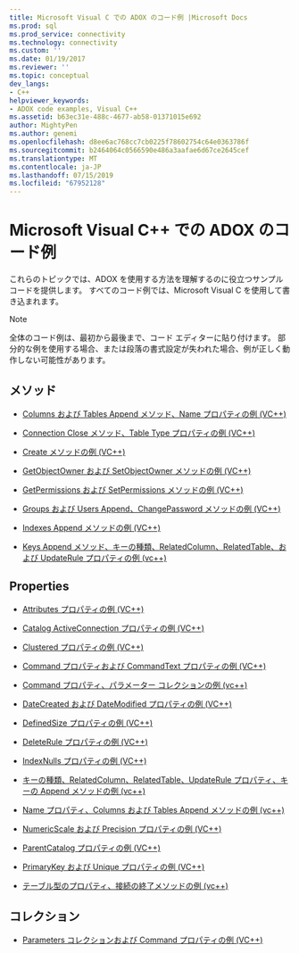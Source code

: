 ```yaml
---
title: Microsoft Visual C での ADOX のコード例 |Microsoft Docs
ms.prod: sql
ms.prod_service: connectivity
ms.technology: connectivity
ms.custom: ''
ms.date: 01/19/2017
ms.reviewer: ''
ms.topic: conceptual
dev_langs:
- C++
helpviewer_keywords:
- ADOX code examples, Visual C++
ms.assetid: b63ec31e-488c-4677-ab58-01371015e692
author: MightyPen
ms.author: genemi
ms.openlocfilehash: d8ee6ac768cc7cb0225f78602754c64e0363786f
ms.sourcegitcommit: b2464064c0566590e486a3aafae6d67ce2645cef
ms.translationtype: MT
ms.contentlocale: ja-JP
ms.lasthandoff: 07/15/2019
ms.locfileid: "67952128"
---
```

# <a name="adox-code-examples-in-microsoft-visual-c"></a>Microsoft Visual C++ での ADOX のコード例
これらのトピックでは、ADOX を使用する方法を理解するのに役立つサンプル コードを提供します。 すべてのコード例では、Microsoft Visual C を使用して書き込まれます。  
  
> [!NOTE]
>  全体のコード例は、最初から最後まで、コード エディターに貼り付けます。 部分的な例を使用する場合、または段落の書式設定が失われた場合、例が正しく動作しない可能性があります。  
  
## <a name="methods"></a>メソッド  
  
-   [Columns および Tables Append メソッド、Name プロパティの例 (VC++)](../../../ado/reference/adox-api/columns-and-tables-append-methods-name-property-example-vc.md)  
  
-   [Connection Close メソッド、Table Type プロパティの例 (VC++)](../../../ado/reference/adox-api/connection-close-method-table-type-property-example-vc.md)  
  
-   [Create メソッドの例 (VC++)](../../../ado/reference/adox-api/create-method-example-vc.md)  
  
-   [GetObjectOwner および SetObjectOwner メソッドの例 (VC++)](../../../ado/reference/adox-api/getobjectowner-and-setobjectowner-methods-example-vc.md)  
  
-   [GetPermissions および SetPermissions メソッドの例 (VC++)](../../../ado/reference/adox-api/getpermissions-and-setpermissions-methods-example-vc.md)  
  
-   [Groups および Users Append、ChangePassword メソッドの例 (VC++)](../../../ado/reference/adox-api/groups-and-users-append-changepassword-methods-example-vc.md)  
  
-   [Indexes Append メソッドの例 (VC++)](../../../ado/reference/adox-api/indexes-append-method-example-vc.md)  
  
-   [Keys Append メソッド、キーの種類、RelatedColumn、RelatedTable、および UpdateRule プロパティの例 (vc++)](../../../ado/reference/adox-api/keys-append-method-key-type-relatedcolumn-relatedtable-example-vc.md)  
  
## <a name="properties"></a>Properties  
  
-   [Attributes プロパティの例 (VC++)](../../../ado/reference/adox-api/attributes-property-example-vc.md)  
  
-   [Catalog ActiveConnection プロパティの例 (VC++)](../../../ado/reference/adox-api/catalog-activeconnection-property-example-vc.md)  
  
-   [Clustered プロパティの例 (VC++)](../../../ado/reference/adox-api/clustered-property-example-vc.md)  
  
-   [Command プロパティおよび CommandText プロパティの例 (VC++)](../../../ado/reference/adox-api/command-and-commandtext-properties-example-vc.md)  
  
-   [Command プロパティ、パラメーター コレクションの例 (vc++)](../../../ado/reference/adox-api/parameters-collection-command-property-example-vc.md)  
  
-   [DateCreated および DateModified プロパティの例 (VC++)](../../../ado/reference/adox-api/datecreated-and-datemodified-properties-example-vc.md)  
  
-   [DefinedSize プロパティの例 (VC++)](../../../ado/reference/adox-api/definedsize-property-example-vc.md)  
  
-   [DeleteRule プロパティの例 (VC++)](../../../ado/reference/adox-api/deleterule-property-example-vc.md)  
  
-   [IndexNulls プロパティの例 (VC++)](../../../ado/reference/adox-api/indexnulls-property-example-vc.md)  
  
-   [キーの種類、RelatedColumn、RelatedTable、UpdateRule プロパティ、キーの Append メソッドの例 (vc++)](../../../ado/reference/adox-api/keys-append-method-key-type-relatedcolumn-relatedtable-example-vc.md)  
  
-   [Name プロパティ、Columns および Tables Append メソッドの例 (vc++)](../../../ado/reference/adox-api/columns-and-tables-append-methods-name-property-example-vc.md)  
  
-   [NumericScale および Precision プロパティの例 (VC++)](../../../ado/reference/adox-api/numericscale-and-precision-properties-of-the-column-object-example-vc.md)  
  
-   [ParentCatalog プロパティの例 (VC++)](../../../ado/reference/adox-api/parentcatalog-property-example-vc.md)  
  
-   [PrimaryKey および Unique プロパティの例 (VC++)](../../../ado/reference/adox-api/primarykey-and-unique-properties-example-vc.md)  
  
-   [テーブル型のプロパティ、接続の終了メソッドの例 (vc++)](../../../ado/reference/adox-api/connection-close-method-table-type-property-example-vc.md)  
  
## <a name="collections"></a>コレクション  
  
-   [Parameters コレクションおよび Command プロパティの例 (VC++)](../../../ado/reference/adox-api/parameters-collection-command-property-example-vc.md)

